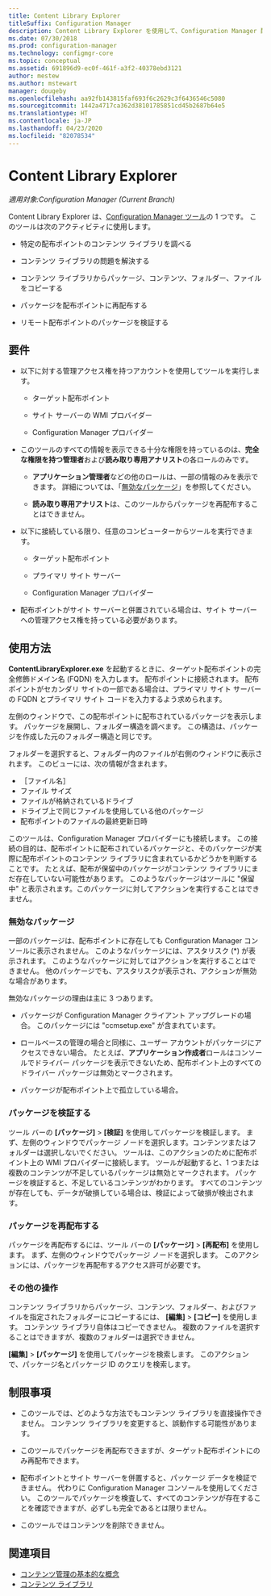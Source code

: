 ```yaml
---
title: Content Library Explorer
titleSuffix: Configuration Manager
description: Content Library Explorer を使用して、Configuration Manager 配布ポイントのコンテンツ ライブラリを表示し、問題を解決します。
ms.date: 07/30/2018
ms.prod: configuration-manager
ms.technology: configmgr-core
ms.topic: conceptual
ms.assetid: 691896d9-ec0f-461f-a3f2-40378ebd3121
author: mestew
ms.author: mstewart
manager: dougeby
ms.openlocfilehash: aa92fb143815faf693f6c2629c3f6436546c5080
ms.sourcegitcommit: 1442a4717ca362d38101785851cd45b2687b64e5
ms.translationtype: HT
ms.contentlocale: ja-JP
ms.lasthandoff: 04/23/2020
ms.locfileid: "82078534"
---
```

# <a name="content-library-explorer"></a>Content Library Explorer

*適用対象:Configuration Manager (Current Branch)*

Content Library Explorer は、[Configuration Manager ツール](tools.md)の 1 つです。 このツールは次のアクティビティに使用します。  

- 特定の配布ポイントのコンテンツ ライブラリを調べる  

- コンテンツ ライブラリの問題を解決する  

- コンテンツ ライブラリからパッケージ、コンテンツ、フォルダー、ファイルをコピーする  

- パッケージを配布ポイントに再配布する  

- リモート配布ポイントのパッケージを検証する  



## <a name="requirements"></a>要件

- 以下に対する管理アクセス権を持つアカウントを使用してツールを実行します。  

    - ターゲット配布ポイント  

    - サイト サーバーの WMI プロバイダー  

    - Configuration Manager プロバイダー  

- このツールのすべての情報を表示できる十分な権限を持っているのは、**完全な権限を持つ管理者**および**読み取り専用アナリスト**の各ロールのみです。  

    - **アプリケーション管理者**などの他のロールは、一部の情報のみを表示できます。 詳細については、「[無効なパッケージ](#bkmk_disabled-packages)」を参照してください。  

    - **読み取り専用アナリスト**は、このツールからパッケージを再配布することはできません。  

- 以下に接続している限り、任意のコンピューターからツールを実行できます。  

    - ターゲット配布ポイント  

    - プライマリ サイト サーバー  

    - Configuration Manager プロバイダー  

- 配布ポイントがサイト サーバーと併置されている場合は、サイト サーバーへの管理アクセス権を持っている必要があります。  



## <a name="usage"></a>使用方法 

**ContentLibraryExplorer.exe** を起動するときに、ターゲット配布ポイントの完全修飾ドメイン名 (FQDN) を入力します。 配布ポイントに接続されます。 配布ポイントがセカンダリ サイトの一部である場合は、プライマリ サイト サーバーの FQDN とプライマリ サイト コードを入力するよう求められます。

左側のウィンドウで、この配布ポイントに配布されているパッケージを表示します。 パッケージを展開し、フォルダー構造を調べます。 この構造は、パッケージを作成した元のフォルダー構造と同じです。

フォルダーを選択すると、フォルダー内のファイルが右側のウィンドウに表示されます。 このビューには、次の情報が含まれます。 
- ［ファイル名］
- ファイル サイズ
- ファイルが格納されているドライブ
- ドライブ上で同じファイルを使用している他のパッケージ
- 配布ポイントのファイルの最終更新日時

このツールは、Configuration Manager プロバイダーにも接続します。 この接続の目的は、配布ポイントに配布されているパッケージと、そのパッケージが実際に配布ポイントのコンテンツ ライブラリに含まれているかどうかを判断することです。 たとえば、配布が保留中のパッケージがコンテンツ ライブラリにまだ存在していない可能性があります。 このようなパッケージはツールに "保留中" と表示されます。このパッケージに対してアクションを実行することはできません。


### <a name="disabled-packages"></a><a name="bkmk_disabled-packages"></a> 無効なパッケージ

一部のパッケージは、配布ポイントに存在しても Configuration Manager コンソールに表示されません。 このようなパッケージには、アスタリスク (\*) が表示されます。 このようなパッケージに対してはアクションを実行することはできません。 他のパッケージでも、アスタリスクが表示され、アクションが無効な場合があります。 

無効なパッケージの理由は主に 3 つあります。  

- パッケージが Configuration Manager クライアント アップグレードの場合。 このパッケージには "ccmsetup.exe" が含まれています。  

- ロールベースの管理の場合と同様に、ユーザー アカウントがパッケージにアクセスできない場合。 たとえば、**アプリケーション作成者**ロールはコンソールでドライバー パッケージを表示できないため、配布ポイント上のすべてのドライバー パッケージは無効とマークされます。  

- パッケージが配布ポイント上で孤立している場合。  


### <a name="validate-packages"></a>パッケージを検証する

ツール バーの **[パッケージ]**  >  **[検証]** を使用してパッケージを検証します。 まず、左側のウィンドウでパッケージ ノードを選択します。コンテンツまたはフォルダーは選択しないでください。 ツールは、このアクションのために配布ポイント上の WMI プロバイダーに接続します。 ツールが起動すると、1 つまたは複数のコンテンツが不足しているパッケージは無効とマークされます。 パッケージを検証すると、不足しているコンテンツがわかります。 すべてのコンテンツが存在しても、データが破損している場合は、検証によって破損が検出されます。


### <a name="redistribute-packages"></a>パッケージを再配布する

パッケージを再配布するには、ツール バーの **[パッケージ]**  >  **[再配布]** を使用します。 まず、左側のウィンドウでパッケージ ノードを選択します。 このアクションには、パッケージを再配布するアクセス許可が必要です。


### <a name="other-actions"></a>その他の操作

コンテンツ ライブラリからパッケージ、コンテンツ、フォルダー、およびファイルを指定されたフォルダーにコピーするには、 **[編集]**  >  **[コピー]** を使用します。 コンテンツ ライブラリ自体はコピーできません。 複数のファイルを選択することはできますが、複数のフォルダーは選択できません。

**[編集]**  >  **[パッケージ]** を使用してパッケージを検索します。 このアクションで、パッケージ名とパッケージ ID のクエリを検索します。



## <a name="limitations"></a>制限事項

- このツールでは、どのような方法でもコンテンツ ライブラリを直接操作できません。 コンテンツ ライブラリを変更すると、誤動作する可能性があります。  

- このツールでパッケージを再配布できますが、ターゲット配布ポイントにのみ再配布できます。  

- 配布ポイントとサイト サーバーを併置すると、パッケージ データを検証できません。 代わりに Configuration Manager コンソールを使用してください。 このツールでパッケージを検査して、すべてのコンテンツが存在することを確認できますが、必ずしも完全であるとは限りません。  

- このツールではコンテンツを削除できません。



## <a name="see-also"></a>関連項目

- [コンテンツ管理の基本的な概念](../plan-design/hierarchy/fundamental-concepts-for-content-management.md)
- [コンテンツ ライブラリ](../plan-design/hierarchy/the-content-library.md)

